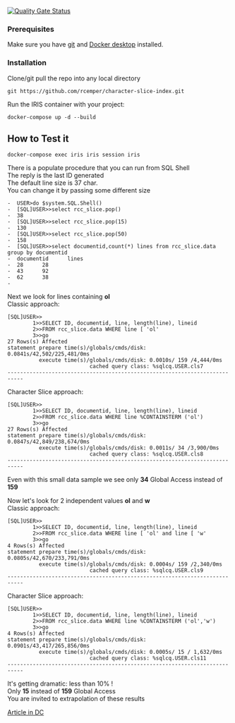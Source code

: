 [![Quality Gate Status](https://community.objectscriptquality.com/api/project_badges/measure?project=intersystems_iris_community%2FOEX-mapping&metric=alert_status)](https://community.objectscriptquality.com/dashboard?id=intersystems_iris_community%2FOEX-mapping)   
### Prerequisites
Make sure you have [git](https://git-scm.com/book/en/v2/Getting-Started-Installing-Git) and [Docker desktop](https://www.docker.com/products/docker-desktop) installed.

### Installation 
Clone/git pull the repo into any local directory
```
git https://github.com/rcemper/character-slice-index.git
```
Run the IRIS container with your project: 
```
docker-compose up -d --build
```
## How to Test it
```
docker-compose exec iris iris session iris  
```

There is a populate procedure that you can run from SQL Shell   
The reply is the last ID generated    
The default line size is 37 char.   
You can change it by passing some different size  

```
-  USER>do $system.SQL.Shell()   
-  [SQL]USER>>select rcc_slice.pop()   
-  38  
-  [SQL]USER>>select rcc_slice.pop(15)   
-  130  
-  [SQL]USER>>select rcc_slice.pop(50)   
-  158  
-  [SQL]USER>>select documentid,count(*) lines from rcc_slice.data group by documentid  
-  documentid      lines  
-  28      28  
-  43      92   
-  62      38
-
```   
Next we look for lines containing **ol**     
Classic approach:    
```
[SQL]USER>>
        1>>SELECT ID, documentid, line, length(line), lineid
        2>>FROM rcc_slice.data WHERE line [ 'ol'
        3>>go   
27 Rows(s) Affected
statement prepare time(s)/globals/cmds/disk: 0.0841s/42,502/225,481/0ms
          execute time(s)/globals/cmds/disk: 0.0010s/ 159 /4,444/0ms
                          cached query class: %sqlcq.USER.cls7
---------------------------------------------------------------------------
```
Character Slice approach:    
```
[SQL]USER>>
        1>>SELECT ID, documentid, line, length(line), lineid
        2>>FROM rcc_slice.data WHERE line %CONTAINSTERM ('ol')
        3>>go
27 Rows(s) Affected
statement prepare time(s)/globals/cmds/disk: 0.0847s/42,849/238,674/0ms
          execute time(s)/globals/cmds/disk: 0.0011s/ 34 /3,900/0ms
                          cached query class: %sqlcq.USER.cls8
---------------------------------------------------------------------------  
```
Even with this small data sample we see only **34** Global Access instead of **159**   

Now let's look for 2 independent values **ol** and **w**    
Classic approach:
```
[SQL]USER>>
        1>>SELECT ID, documentid, line, length(line), lineid
        2>>FROM rcc_slice.data WHERE line [ 'ol' and line [ 'w'
        3>>go   
4 Rows(s) Affected
statement prepare time(s)/globals/cmds/disk: 0.0805s/42,670/233,791/0ms
          execute time(s)/globals/cmds/disk: 0.0004s/ 159 /2,340/0ms
                          cached query class: %sqlcq.USER.cls9
---------------------------------------------------------------------------
```
Character Slice approach:    
```
[SQL]USER>>
        1>>SELECT ID, documentid, line, length(line), lineid
        2>>FROM rcc_slice.data WHERE line %CONTAINSTERM ('ol','w')
        3>>go
4 Rows(s) Affected
statement prepare time(s)/globals/cmds/disk: 0.0901s/43,417/265,856/0ms
          execute time(s)/globals/cmds/disk: 0.0005s/ 15 / 1,632/0ms
                          cached query class: %sqlcq.USER.cls11
---------------------------------------------------------------------------
```
It's getting dramatic: less than 10% !    
Only **15** instead of **159** Global Access    
You are invited to extrapolation of these results    

[Article in DC](https://community.intersystems.com/post/character-slice-index)  
